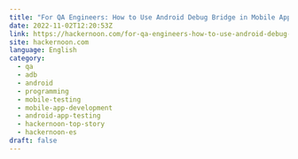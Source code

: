 ```yaml
---
title: "For QA Engineers: How to Use Android Debug Bridge in Mobile Application Testing "
date: 2022-11-02T12:20:53Z
link: https://hackernoon.com/for-qa-engineers-how-to-use-android-debug-bridge-in-mobile-application-testing?source=rss&utm_medium=RSS&utm_source=news.12bit.vn
site: hackernoon.com
language: English
category:
  - qa
  - adb
  - android
  - programming
  - mobile-testing
  - mobile-app-development
  - android-app-testing
  - hackernoon-top-story
  - hackernoon-es
draft: false
---
```

